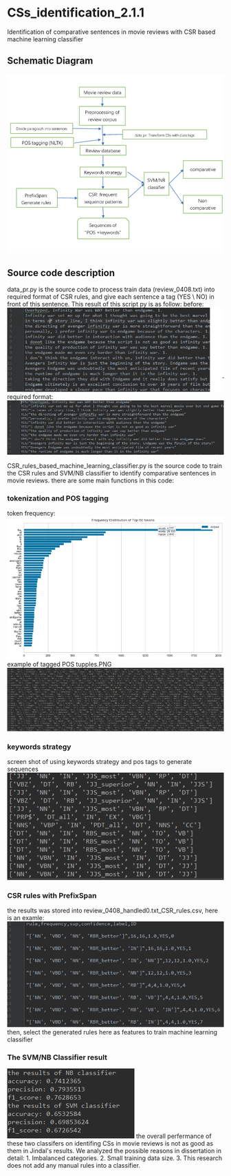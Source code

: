 # CSs_identification_2.1.1
Identification of comparative sentences in movie reviews with CSR based machine learning classifier
## Schematic Diagram
![image](https://github.com/Felixtau/CSs_identification_2.1.1/raw/master/Picture2.png)
## Source code description
data_pr.py is the source code to process train data (review_0408.txt) into required format of CSR rules, and give each sentence a tag (YES \ NO) in front of this sentence.
This result of this script py is as follow:
before:
![image](https://github.com/Felixtau/CSs_identification_2.1.1/raw/master/pr1.PNG)
required format:
![image](https://github.com/Felixtau/CSs_identification_2.1.1/raw/master/pr2.PNG)

CSR_rules_based_machine_learning_classifier.py is the source code to train the CSR rules and SVM/NB classifier to identify comparative sentences in movie reviews. there are some main functions in this code:
### tokenization and POS tagging 
token frequency:
![image](https://github.com/Felixtau/CSs_identification_2.1.1/raw/master/tokenfrequency.png)
example of tagged POS tupples.PNG
![image](https://github.com/Felixtau/CSs_identification_2.1.1/raw/master/example%20of%20tagged%20POS%20tupples.PNG)
### keywords strategy
screen shot of using keywords strategy and pos tags to generate sequences
![image](https://github.com/Felixtau/CSs_identification_2.1.1/raw/master/generated%20sequences.PNG)
### CSR rules with PrefixSpan 
the results was stored into review_0408_handled0.txt_CSR_rules.csv, here is an examle:
![image](https://github.com/Felixtau/CSs_identification_2.1.1/raw/master/CSR_Prefix.PNG)
then, select the generated rules here as features to train machine learning classifier
### The SVM/NB Classifier result
![image](https://github.com/Felixtau/CSs_identification_2.1.1/raw/master/output%20results%20of%20classfier.PNG)
the overall perfermance of these two classifers on identifing CSs in movie reviews is not as good as them in Jindal's results.
We analyzed the possible reasons in dissertation in detail: 1. Imbalanced categories. 2. Small training data size. 3. This research does not add any manual rules into a classifier. 
